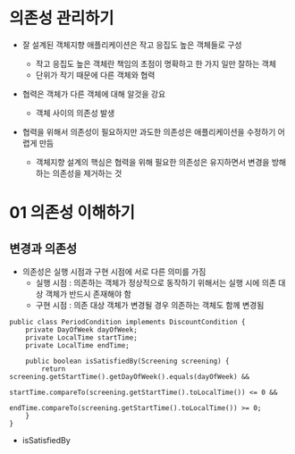 # 의존성 관리하기
- 잘 설계된 객체지향 애플리케이션은 작고 응집도 높은 객체들로 구성
  - 작고 응집도 높은 객체란 책임의 초점이 명확하고 한 가지 일만 잘하는 객체
  - 단위가 작기 때문에 다른 객체와 협력

- 협력은 객체가 다른 객체에 대해 알것을 강요
  - 객체 사이의 의존성 발생

- 협력을 위해서 의존성이 필요하지만 과도한 의존성은 애플리케이션을 수정하기 어렵게 만듬
  - 객체지향 설계의 핵심은 협력을 위해 필요한 의존성은 유지하면서 변경을 방해하는 의존성을 제거하는 것

# 01 의존성 이해하기
## 변경과 의존성
- 의존성은 실행 시점과 구현 시점에 서로 다른 의미를 가짐
  - 실행 시점 : 의존하는 객체가 정상적으로 동작하기 위해서는 실행 시에 의존 대상 객체가 반드시 존재해야 함
  - 구현 시점 : 의존 대상 객체가 변경될 경우 의존하는 객체도 함께 변경됨

```
public class PeriodCondition implements DiscountCondition {
    private DayOfWeek dayOfWeek;
    private LocalTime startTime;
    private LocalTime endTime;

    public boolean isSatisfiedBy(Screening screening) {
        return screening.getStartTime().getDayOfWeek().equals(dayOfWeek) &&
                startTime.compareTo(screening.getStartTime().toLocalTime()) <= 0 &&
                endTime.compareTo(screening.getStartTime().toLocalTime()) >= 0;
    }
}
```
- isSatisfiedBy

